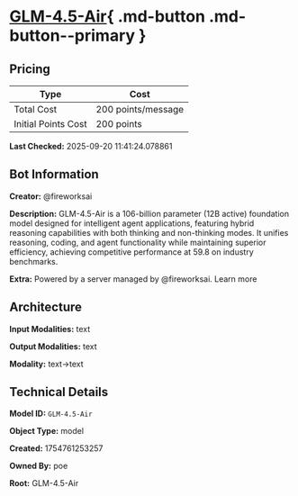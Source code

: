 # [GLM-4.5-Air](https://poe.com/GLM-4.5-Air){ .md-button .md-button--primary }

## Pricing

| Type | Cost |
|------|------|
| Total Cost | 200 points/message |
| Initial Points Cost | 200 points |

**Last Checked:** 2025-09-20 11:41:24.078861


## Bot Information

**Creator:** @fireworksai

**Description:** GLM-4.5-Air is a 106-billion parameter (12B active) foundation model designed for intelligent agent applications, featuring hybrid reasoning capabilities with both thinking and non-thinking modes. It unifies reasoning, coding, and agent functionality while maintaining superior efficiency, achieving competitive performance at 59.8 on industry benchmarks.

**Extra:** Powered by a server managed by @fireworksai. Learn more


## Architecture

**Input Modalities:** text

**Output Modalities:** text

**Modality:** text->text


## Technical Details

**Model ID:** `GLM-4.5-Air`

**Object Type:** model

**Created:** 1754761253257

**Owned By:** poe

**Root:** GLM-4.5-Air
